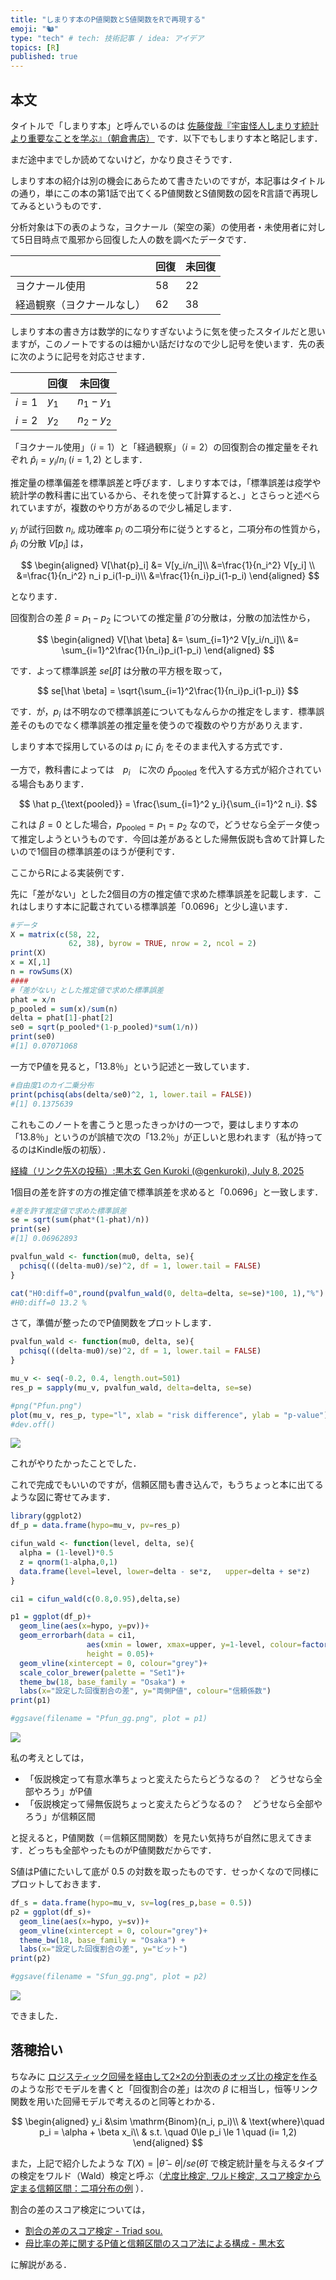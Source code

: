```yaml
---
title: "しまりす本のP値関数とS値関数をRで再現する"
emoji: "🐿️"
type: "tech" # tech: 技術記事 / idea: アイデア
topics: [R]
published: true
---
```


## 本文

タイトルで「しまりす本」と呼んでいるのは [佐藤俊哉『宇宙怪人しまりす統計より重要なことを学ぶ』（朝倉書店）](https://www.asakura.co.jp/detail.php?book_code=12297&srsltid=AfmBOooOBJ6JBrHb5K8-c_3nrza42gfLwEjXY5knjbjFV6ju-KR_tHHT) です．以下でもしまりす本と略記します．

まだ途中までしか読めてないけど，かなり良さそうです．

しまりす本の紹介は別の機会にあらためて書きたいのですが，本記事はタイトルの通り，単にこの本の第1話で出てくるP値関数とS値関数の図をR言語で再現してみるというものです．

分析対象は下の表のような，ヨクナール（架空の薬）の使用者・未使用者に対して5日目時点で風邪から回復した人の数を調べたデータです．

||回復|未回復|
|--|--|--|
|ヨクナール使用|58|22|
|経過観察（ヨクナールなし）|62|38|

しまりす本の書き方は数学的になりすぎないように気を使ったスタイルだと思いますが，このノートでするのは細かい話だけなので少し記号を使います．先の表に次のように記号を対応させます．

||回復|未回復|
|--|--|--|
|$i=1$|$y_1$|$n_1 - y_1$|
|$i=2$|$y_2$|$n_2 - y_2$|

「ヨクナール使用」（$i=1$）と「経過観察」（$i=2$）の回復割合の推定量をそれぞれ $\hat{p}_i = y_i/n_i$ ($i=1,2$) とします．

推定量の標準偏差を標準誤差と呼びます．しまりす本では，「標準誤差は疫学や統計学の教科書に出ているから、それを使って計算すると、」とさらっと述べられていますが，複数のやり方があるので少し補足します．

$y_i$ が試行回数 $n_i$, 成功確率 $p_i$ の二項分布に従うとすると，二項分布の性質から，$\hat{p}_i$ の分散 $V[p_i]$ は，

$$
\begin{aligned}
V[\hat{p}_i] &= V[y_i/n_i]\\
&=\frac{1}{n_i^2} V[y_i] \\
&=\frac{1}{n_i^2} n_i p_i(1-p_i)\\
&=\frac{1}{n_i}p_i(1-p_i)
\end{aligned}
$$

となります．

回復割合の差 $\beta = p_1 - p_2$ についての推定量 $\hat \beta$ の分散は，分散の加法性から，

$$
\begin{aligned}
V[\hat \beta] &= \sum_{i=1}^2 V[y_i/n_i]\\
&= \sum_{i=1}^2\frac{1}{n_i}p_i(1-p_i)
\end{aligned}
$$

です．よって標準誤差 $se[\hat \beta]$ は分散の平方根を取って，

$$
se[\hat \beta] = \sqrt{\sum_{i=1}^2\frac{1}{n_i}p_i(1-p_i)}
$$

です．が，$p_i$ は不明なので標準誤差についてもなんらかの推定をします．標準誤差そのものでなく標準誤差の推定量を使うので複数のやり方がありえます．

しまりす本で採用しているのは $p_i$ に $\hat p_i$ をそのまま代入する方式です．

一方で，教科書によっては　$p_i$　に次の $\hat p_{\text{pooled}}$ を代入する方式が紹介されている場合もあります．

$$
\hat p_{\text{pooled}} = \frac{\sum_{i=1}^2 y_i}{\sum_{i=1}^2 n_i}.
$$

これは $\beta=0$ とした場合，$p_{\text{pooled}} = p_1 = p_2$ なので，どうせなら全データ使って推定しようというものです．今回は差があるとした帰無仮説も含めて計算したいので1個目の標準誤差のほうが便利です．

ここからRによる実装例です．

先に「差がない」とした2個目の方の推定値で求めた標準誤差を記載します．これはしまりす本に記載されている標準誤差「0.0696」と少し違います．

```r
#データ
X = matrix(c(58, 22,
             62, 38), byrow = TRUE, nrow = 2, ncol = 2)
print(X)
x = X[,1]
n = rowSums(X)
####
#「差がない」とした推定値で求めた標準誤差
phat = x/n
p_pooled = sum(x)/sum(n)
delta = phat[1]-phat[2]
se0 = sqrt(p_pooled*(1-p_pooled)*sum(1/n))
print(se0)
#[1] 0.07071068
```

一方でP値を見ると，「13.8％」という記述と一致しています．

```r
#自由度1のカイ二乗分布
print(pchisq(abs(delta/se0)^2, 1, lower.tail = FALSE))
#[1] 0.1375639
```

これもこのノートを書こうと思ったきっかけの一つで，要はしまりす本の「13.8％」というのが誤植で次の「13.2％」が正しいと思われます（私が持ってるのはKindle版の初版）．

[経緯（リンク先Xの投稿）:黒木玄 Gen Kuroki (@genkuroki), July 8, 2025 ](https://twitter.com/genkuroki/status/1942441357248979484?)

1個目の差を許すの方の推定値で標準誤差を求めると「0.0696」と一致します．

```r
#差を許す推定値で求めた標準誤差
se = sqrt(sum(phat*(1-phat)/n))
print(se)
#[1] 0.06962893

pvalfun_wald <- function(mu0, delta, se){
  pchisq(((delta-mu0)/se)^2, df = 1, lower.tail = FALSE)  
}

cat("H0:diff=0",round(pvalfun_wald(0, delta=delta, se=se)*100, 1),"%")
#H0:diff=0 13.2 %
```

さて，準備が整ったのでP値関数をプロットします．

```r
pvalfun_wald <- function(mu0, delta, se){
  pchisq(((delta-mu0)/se)^2, df = 1, lower.tail = FALSE)  
}

mu_v <- seq(-0.2, 0.4, length.out=501)
res_p = sapply(mu_v, pvalfun_wald, delta=delta, se=se)

#png("Pfun.png")
plot(mu_v, res_p, type="l", xlab = "risk difference", ylab = "p-value")
#dev.off()
```

![](/images/shimarish_ch1_ps/Pfun.png)

これがやりたかったことでした．

これで完成でもいいのですが，信頼区間も書き込んで，もうちょっと本に出てるような図に寄せてみます．

```r
library(ggplot2)
df_p = data.frame(hypo=mu_v, pv=res_p)

cifun_wald <- function(level, delta, se){
  alpha = (1-level)*0.5
  z = qnorm(1-alpha,0,1)
  data.frame(level=level, lower=delta - se*z,   upper=delta + se*z)
}

ci1 = cifun_wald(c(0.8,0.95),delta,se)

p1 = ggplot(df_p)+
  geom_line(aes(x=hypo, y=pv))+
  geom_errorbarh(data = ci1, 
                 aes(xmin = lower, xmax=upper, y=1-level, colour=factor(level)), 
                 height = 0.05)+
  geom_vline(xintercept = 0, colour="grey")+
  scale_color_brewer(palette = "Set1")+
  theme_bw(18, base_family = "Osaka") + 
  labs(x="設定した回復割合の差", y="両側P値", colour="信頼係数")
print(p1)

#ggsave(filename = "Pfun_gg.png", plot = p1)
```

![](/images/shimarish_ch1_ps/Pfun_gg.png)


私の考えとしては，

- 「仮説検定って有意水準ちょっと変えたらたらどうなるの？　どうせなら全部やろう」がP値
- 「仮説検定って帰無仮説ちょっと変えたらどうなるの？　どうせなら全部やろう」が信頼区間

と捉えると，P値関数（＝信頼区間関数）を見たい気持ちが自然に思えてきます．どっちも全部やったものがP値関数だからです．

S値はP値にたいして底が 0.5 の対数を取ったものです．せっかくなので同様にプロットしておきます．

```r
df_s = data.frame(hypo=mu_v, sv=log(res_p,base = 0.5))
p2 = ggplot(df_s)+
  geom_line(aes(x=hypo, y=sv))+
  geom_vline(xintercept = 0, colour="grey")+
  theme_bw(18, base_family = "Osaka") + 
  labs(x="設定した回復割合の差", y="ビット")
print(p2)

#ggsave(filename = "Sfun_gg.png", plot = p2)
```

![](/images/shimarish_ch1_ps/Sfun_gg.png)

できました．




## 落穂拾い

ちなみに [ロジスティック回帰を経由して2×2の分割表のオッズ比の検定を作る](https://zenn.dev/abe2/articles/5ef89a9f5b2ab6) のような形でモデルを書くと「回復割合の差」は次の $\beta$ に相当し，恒等リンク関数を用いた回帰モデルで考えるのと同等とわかる．

$$
\begin{aligned}
y_i &\sim \mathrm{Binom}(n_i, p_i)\\
& \text{where}\quad p_i = \alpha + \beta x_i\\
& s.t. \quad 0\le p_i \le 1 \quad (i= 1,2)
\end{aligned}
$$


また，上記で紹介したような $T(X) = |\hat \theta - \theta| / se(\hat \theta)$ で検定統計量を与えるタイプの検定をワルド（Wald）検定と呼ぶ（[尤度比検定, ワルド検定, スコア検定から定まる信頼区間：二項分布の例](https://zenn.dev/abe2/articles/lr_wald_score_binom) ）．

割合の差のスコア検定については，

- [割合の差のスコア検定 - Triad sou.](https://triadsou.hatenablog.com/entry/2024/03/01/001513)
- [母比率の差に関するP値と信頼区間のスコア法による構成 - 黒木玄](https://nbviewer.org/github/genkuroki/public/blob/main/0047/score%20method%20for%20risk%20difference.ipynb) 

に解説がある．

